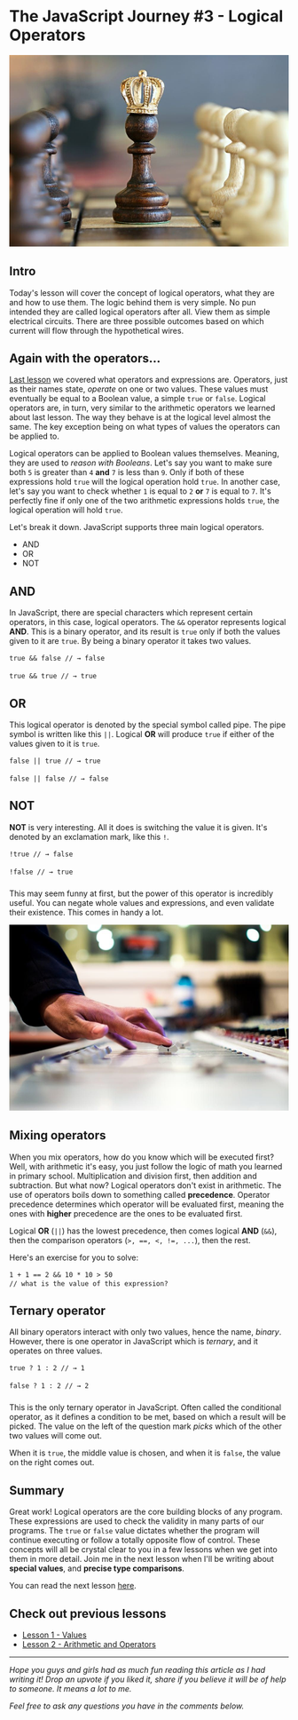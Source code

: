 # The JavaScript Journey #3 - Logical Operators

![](https://raw.githubusercontent.com/adnanrahic/cdn/master/tjj-3/1-U5dt6BgXtFvsV5rRuUp76c1LDHNrpZ9_1680x8400.jpg)

## Intro
Today's lesson will cover the concept of logical operators, what they are and how to use them. The logic behind them is very simple. No pun intended they are called logical operators after all. View them as simple electrical circuits. There are three possible outcomes based on which current will flow through the hypothetical wires.

## Again with the operators...
[Last lesson](https://steemit.com/programming/@adnanrahic/the-javascript-journey-2-arithmetic-and-operators) we covered what operators and expressions are. Operators, just as their names state, *operate* on one or two values. These values must eventually be equal to a Boolean value, a simple ```true``` or ```false```. Logical operators are, in turn, very similar to the arithmetic operators we learned about last lesson. The way they behave is at the logical level almost the same. The key exception being on what types of values the operators can be applied to.

Logical operators can be applied to Boolean values themselves. Meaning, they are used to *reason with Booleans*. Let's say you want to make sure both ```5``` is greater than ```4``` **and** ```7``` is less than ```9```. Only if both of these expressions hold ```true``` will the logical operation hold ```true```. In another case, let's say you want to check whether ```1``` is equal to ```2``` **or** ```7``` is equal to ```7```. It's perfectly fine if only one of the two arithmetic expressions holds ```true```, the logical operation will hold ```true```.

Let's break it down. JavaScript supports three main logical operators.

- AND
- OR
- NOT

## AND
In JavaScript, there are special characters which represent certain operators, in this case, logical operators. The ```&&``` operator represents logical **AND**. This is a binary operator, and its result is ```true``` only if both the values given to it are ```true```. By being a binary operator it takes two values.

```
true && false // → false

true && true // → true
```

###

## OR
This logical operator is denoted by the special symbol called pipe. The pipe symbol is written like this ```||```. Logical **OR**  will produce ```true``` if either of the values given to it is ```true```.

```
false || true // → true

false || false // → false
```

###

## NOT
**NOT** is very interesting. All it does is switching the value it is given. It's denoted by an exclamation mark, like this ```!```.

```
!true // → false

!false // → true
```

###

This may seem funny at first, but the power of this operator is incredibly useful. You can negate whole values and expressions, and even validate their existence. This comes in handy a lot.

![](https://raw.githubusercontent.com/adnanrahic/cdn/master/tjj-3/2-U5dryqSHPaWHAghV8HkcAEcBVcabKcF_1680x8400.jpg)

## Mixing operators
When you mix operators, how do you know which will be executed first? Well, with arithmetic it's easy, you just follow the logic of math you learned in primary school. Multiplication and division first, then addition and subtraction. But what now? Logical operators don't exist in arithmetic. The use of operators boils down to something called **precedence**. Operator precedence determines which operator will be evaluated first, meaning the ones with **higher** precedence are the ones to be evaluated first.

Logical **OR** (```||```) has the lowest precedence, then comes logical **AND** (```&&```), then the comparison operators (```>, ==, <, !=, ...```), then the rest.

Here's an exercise for you to solve:

```
1 + 1 == 2 && 10 * 10 > 50
// what is the value of this expression?
```

###

## Ternary operator
All binary operators interact with only two values, hence the name, *binary*. However, there is one operator in JavaScript which is *ternary*, and it operates on three values.

```
true ? 1 : 2 // → 1

false ? 1 : 2 // → 2
```

###

This is the only ternary operator in JavaScript. Often called the conditional operator, as it defines a condition to be met, based on which a result will be picked. The value on the left of the question mark *picks* which of the other two values will come out. 

When it is ```true```, the middle value is chosen, and when it is ```false```, the value on the right comes out.

## Summary
Great work! Logical operators are the core building blocks of any program. These expressions are used to check the validity in many parts of our programs. The ```true``` or ```false``` value dictates whether the program will continue executing or follow a totally opposite flow of control. These concepts will all be crystal clear to you in a few lessons when we get into them in more detail. Join me in the next lesson when I'll be writing about **special values**, and **precise type comparisons**.

You can read the next lesson [here](https://steemit.com/programming/@adnanrahic/the-javascript-journey-4-special-values-and-precise-comparisons).

## Check out previous lessons
- [Lesson 1 - Values](https://steemit.com/programming/@adnanrahic/the-javascript-journey-1-values)
- [Lesson 2 - Arithmetic and Operators](https://steemit.com/programming/@adnanrahic/the-javascript-journey-2-arithmetic-and-operators)

___

*Hope you guys and girls had as much fun reading this article as I had writing it!*
*Drop an upvote if you liked it, share if you believe it will be of help to someone.*
*It means a lot to me.*

*Feel free to ask any questions you have in the comments below.*